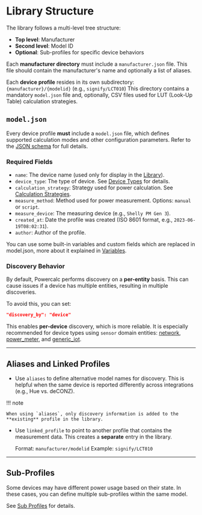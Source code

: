 
# Library Structure

The library follows a multi-level tree structure:

- **Top level**: Manufacturer
- **Second level**: Model ID
- **Optional**: Sub-profiles for specific device behaviors

Each **manufacturer directory** must include a `manufacturer.json` file. This file should contain the manufacturer's name and optionally a list of aliases.

Each **device profile** resides in its own subdirectory:
`{manufacturer}/{modelid}` (e.g., `signify/LCT010`)
This directory contains a mandatory `model.json` file and, optionally, CSV files used for LUT (Look-Up Table) calculation strategies.

## `model.json`

Every device profile **must** include a `model.json` file, which defines supported calculation modes and other configuration parameters.
Refer to the [JSON schema](https://github.com/bramstroker/homeassistant-powercalc/blob/master/profile_library/model_schema.json) for full details.

### Required Fields

- `name`: The device name (used only for display in the [Library](https://library.powercalc.nl)).
- `device_type`: The type of device. See [Device Types](device-types/index.md) for details.
- `calculation_strategy`: Strategy used for power calculation. See [Calculation Strategies](../strategies/index.md).
- `measure_method`: Method used for power measurement. Options: `manual` or `script`.
- `measure_device`: The measuring device (e.g., `Shelly PM Gen 3`).
- `created_at`: Date the profile was created (ISO 8601 format, e.g., `2023-06-19T08:02:31`).
- `author`: Author of the profile.

You can use some built-in variables and custom fields which are replaced in model.json, more about it explained in [Variables](variables.md).

### Discovery Behavior

By default, Powercalc performs discovery on a **per-entity** basis. This can cause issues if a device has multiple entities, resulting in multiple discoveries.

To avoid this, you can set:

```json
"discovery_by": "device"
```

This enables **per-device** discovery, which is more reliable.
It is especially recommended for device types using `sensor` domain entities: [network](device-types/network.md), [power_meter](device-types/power-meter.md), and [generic_iot](device-types/generic-iot.md).

---

## Aliases and Linked Profiles

- Use `aliases` to define alternative model names for discovery.
  This is helpful when the same device is reported differently across integrations (e.g., Hue vs. deCONZ).

!!! note

    When using `aliases`, only discovery information is added to the **existing** profile in the library.

- Use `linked_profile` to point to another profile that contains the measurement data.
  This creates a **separate** entry in the library.

  Format: `manufacturer/modelid`
  Example: `signify/LCT010`

---

## Sub-Profiles

Some devices may have different power usage based on their state.
In these cases, you can define multiple sub-profiles within the same model.

See [Sub Profiles](sub-profiles.md) for details.

